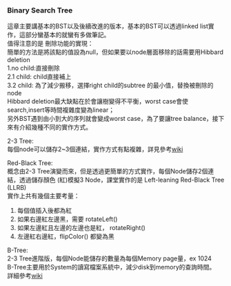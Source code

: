 ### Binary Search Tree
這章主要講基本的BST以及後續改進的版本，基本的BST可以透過linked list實作，這部分蠻基本的就蠻有多做筆記。  
值得注意的是 刪除功能的實現：  
簡單的方法是將該點的值設為null，但如果要以node層面移除的話需要用Hibbard deletion  
1.no child:直接刪除  
2.1 child: child直接補上  
3.2 child: 為了減少搬移，選擇right child的subtree 的最小值，替換被刪除的node  
Hibbard deletion最大缺點在於會讓樹變得不平衡，worst case會使search,insert等時間複雜度變為linear；  
另外BST遇到由小到大的序列就會變成worst case，為了要讓tree balance，接下來有介紹幾種不同的實作方式。  

2-3 Tree:  
每個node可以儲存2~3個連結，實作方式有點複雜，詳見參考[wiki](https://en.wikipedia.org/wiki/2%E2%80%933_tree)  

Red-Black Tree:  
概念由2-3 Tree演變而來，但是透過更簡單的方式實作，每個Node儲存2個連結，透過儲存顏色 (紅)模擬3 Node，課堂實作的是 Left-leaning Red-Black Tree (LLRB)  
實作上共有幾個主要考量：  
1. 每個值插入後都為紅  
2. 如果右邊紅左邊黑，需要 rotateLeft()  
3. 如果左邊紅且左邊的左邊也是紅， rotateRight()  
4. 左邊紅右邊紅，flipColor() 都變為黑  

B-Tree:  
2-3 Tree進階版，每個Node能儲存的數量為每個Memory page量，ex 1024  
B-Tree主要用於System的讀寫檔案系統中，減少disk到memory的查詢時間。  
詳細參考[wiki](https://zh.wikipedia.org/wiki/B%E6%A0%91)

